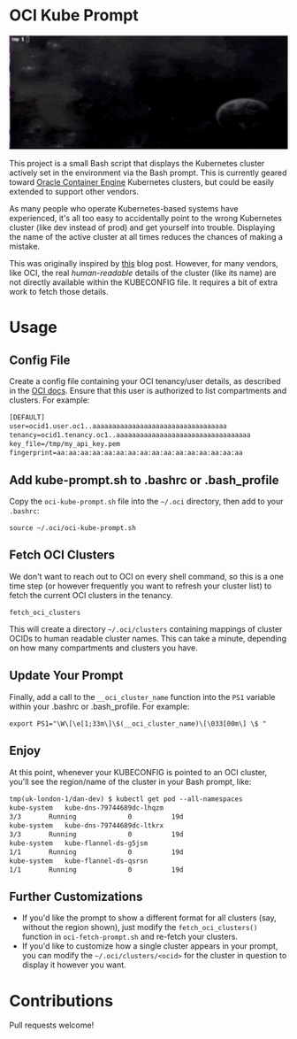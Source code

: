 # OCI Kube Prompt

<img src="images/oci-kube-prompt.gif" width="600" />

This project is a small Bash script that displays the Kubernetes cluster actively set in the environment via the Bash prompt.
This is currently geared toward [Oracle Container Engine](https://cloud.oracle.com/containers/kubernetes-engine) Kubernetes
clusters, but could be easily extended to support other vendors.

As many people who operate Kubernetes-based systems have experienced, it's all too easy to accidentally point to the
wrong Kubernetes cluster (like dev instead of prod) and get yourself into trouble.  Displaying the name of the active
cluster at all times reduces the chances of making a mistake.

This was originally inspired by [this](https://pracucci.com/display-the-current-kubelet-context-in-the-bash-prompt.html)
blog post.  However, for many vendors, like OCI, the real _human-readable_ details of the cluster (like its name)
are not directly available within the KUBECONFIG file.  It requires a bit of extra work to fetch those details.

# Usage

## Config File
Create a config file containing your OCI tenancy/user details, as described in the
[OCI docs](https://docs.cloud.oracle.com/iaas/Content/API/Concepts/sdkconfig.htm).  Ensure that this user is authorized to
list compartments and clusters.  For example:

```
[DEFAULT]
user=ocid1.user.oc1..aaaaaaaaaaaaaaaaaaaaaaaaaaaaaaaaaa
tenancy=ocid1.tenancy.oc1..aaaaaaaaaaaaaaaaaaaaaaaaaaaaaaaaaa
key_file=/tmp/my_api_key.pem
fingerprint=aa:aa:aa:aa:aa:aa:aa:aa:aa:aa:aa:aa:aa:aa:aa:aa
```

## Add kube-prompt.sh to .bashrc or .bash_profile

Copy the `oci-kube-prompt.sh` file into the `~/.oci` directory, then add to your `.bashrc`:

```
source ~/.oci/oci-kube-prompt.sh
```

## Fetch OCI Clusters

We don't want to reach out to OCI on every shell command, so this is a one time step (or however frequently you want to
refresh your cluster list) to fetch the current OCI clusters in the tenancy.

```
fetch_oci_clusters
```

This will create a directory `~/.oci/clusters` containing mappings of cluster OCIDs to human readable cluster names.  This
can take a minute, depending on how many compartments and clusters you have.

## Update Your Prompt

Finally, add a call to the `__oci_cluster_name` function into the `PS1` variable within your .bashrc or .bash_profile.
For example:

```
export PS1="\W\[\e[1;33m\]\$(__oci_cluster_name)\[\033[00m\] \$ "
```

## Enjoy

At this point, whenever your KUBECONFIG is pointed to an OCI cluster, you'll see the region/name of the cluster in your
Bash prompt, like:

```
tmp(uk-london-1/dan-dev) $ kubectl get pod --all-namespaces
kube-system   kube-dns-79744689dc-lhqzm                                         3/3       Running             0          19d
kube-system   kube-dns-79744689dc-ltkrx                                         3/3       Running             0          19d
kube-system   kube-flannel-ds-g5jsm                                             1/1       Running             0          19d
kube-system   kube-flannel-ds-qsrsn                                             1/1       Running             0          19d
```

## Further Customizations

- If you'd like the prompt to show a different format for all clusters (say, without the region shown), just modify the
 `fetch_oci_clusters()` function in `oci-fetch-prompt.sh` and re-fetch your clusters.
- If you'd like to customize how a single cluster appears in your prompt, you can modify the `~/.oci/clusters/<ocid>`
 for the cluster in question to display it however you want.

# Contributions

Pull requests welcome!